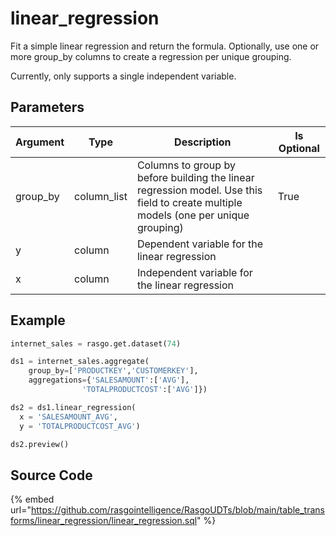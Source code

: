 

# linear_regression

Fit a simple linear regression and return the formula. Optionally, use one or more group_by columns to create a regression per unique grouping.

Currently, only supports a single independent variable.


## Parameters

| Argument |    Type     |                                                             Description                                                             | Is Optional |
| -------- | ----------- | ----------------------------------------------------------------------------------------------------------------------------------- | ----------- |
| group_by | column_list | Columns to group by before building the linear regression model. Use this field to create multiple models (one per unique grouping) | True        |
| y        | column      | Dependent variable for the linear regression                                                                                        |             |
| x        | column      | Independent variable for the linear regression                                                                                      |             |


## Example

```python
internet_sales = rasgo.get.dataset(74)

ds1 = internet_sales.aggregate(
    group_by=['PRODUCTKEY','CUSTOMERKEY'],
    aggregations={'SALESAMOUNT':['AVG'],
                'TOTALPRODUCTCOST':['AVG']})

ds2 = ds1.linear_regression(
  x = 'SALESAMOUNT_AVG',
  y = 'TOTALPRODUCTCOST_AVG')

ds2.preview()
```

## Source Code

{% embed url="https://github.com/rasgointelligence/RasgoUDTs/blob/main/table_transforms/linear_regression/linear_regression.sql" %}

